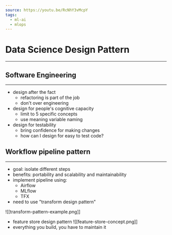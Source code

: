 ```yaml
---
source: https://youtu.be/RcNhY3vMcpY
tags:
  - ml-ai
  - mlops
---
```

# Data Science Design Pattern
---

## Software Engineering
---
- design after the fact 
	- refactoring is part of the job 
	- don't over engineering 
- design for people's cognitive capacity
	- limit to 5 specific concepts
	- use meaning variable naming
- design for testability
	- bring confidence for making changes 
	- how can I design for easy to test code?

## Workflow pipeline pattern
---
- goal: isolate different steps
- benefits: portability and scalability and maintainability 
- implement pipeline using:
	- Airflow
	- MLflow
	- TFX
- need to use "transform design pattern"

![[transform-pattern-example.png]]
- feature store design pattern
![[feature-store-concept.png]]
- everything you build, you have to maintain it 
